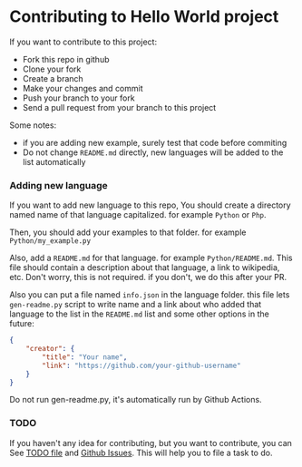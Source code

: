 # Contributing to Hello World project
If you want to contribute to this project:
- Fork this repo in github
- Clone your fork
- Create a branch
- Make your changes and commit
- Push your branch to your fork
- Send a pull request from your branch to this project

Some notes:
- if you are adding new example, surely test that code before commiting
- Do not change `README.md` directly, new languages will be added to the list automatically

### Adding new language
If you want to add new language to this repo, You should create a directory named name of that language capitalized. for example `Python` or `Php`.

Then, you should add your examples to that folder. for example `Python/my_example.py`

Also, add a `README.md` for that language. for example `Python/README.md`.
This file should contain a description about that language, a link to wikipedia, etc.
Don't worry, this is not required. if you don't, we do this after your PR.

Also you can put a file named `info.json` in the language folder. this file lets `gen-readme.py` script to
write name and a link about who added that language to the list in the `README.md` list and some other options in the future:

```json
{
	"creator": {
		"title": "Your name",
		"link": "https://github.com/your-github-username"
	}
}
```

Do not run gen-readme.py, it's automatically run by Github Actions.

### TODO
If you haven't any idea for contributing, but you want to contribute, you can See [TODO file](/TODO.md) and [Github Issues](https://github.com/BlackIQ/Hello-World/issues). This will help you to file a task to do.

